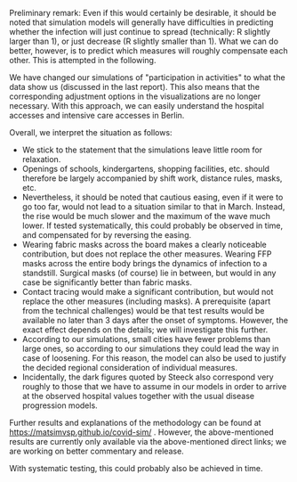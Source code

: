 Preliminary remark: Even if this would certainly be desirable, it should be noted that simulation models will generally have difficulties in predicting whether the infection will just continue to spread (technically: R slightly larger than 1), or just decrease (R slightly smaller than 1). What we can do better, however, is to predict which measures will roughly compensate each other. This is attempted in the following.

We have changed our simulations of "participation in activities" to what the data show us (discussed in the last report). This also means that the corresponding adjustment options in the visualizations are no longer necessary. With this approach, we can easily understand the hospital accesses and intensive care accesses in Berlin.

Overall, we interpret the situation as follows:

- We stick to the statement that the simulations leave little room for relaxation.
- Openings of schools, kindergartens, shopping facilities, etc. should therefore be largely accompanied by shift work, distance rules, masks, etc.
- Nevertheless, it should be noted that cautious easing, even if it were to go too far, would not lead to a situation similar to that in March. Instead, the rise would be much slower and the maximum of the wave much lower. If tested systematically, this could probably be observed in time, and compensated for by reversing the easing.
- Wearing fabric masks across the board makes a clearly noticeable contribution, but does not replace the other measures. Wearing FFP masks across the entire body brings the dynamics of infection to a standstill. Surgical masks (of course) lie in between, but would in any case be significantly better than fabric masks.
- Contact tracing would make a significant contribution, but would not replace the other measures (including masks). A prerequisite (apart from the technical challenges) would be that test results would be available no later than 3 days after the onset of symptoms. However, the exact effect depends on the details; we will investigate this further.
- According to our simulations, small cities have fewer problems than large ones, so according to our simulations they could lead the way in case of loosening. For this reason, the model can also be used to justify the decided regional consideration of individual measures.
- Incidentally, the dark figures quoted by Steeck also correspond very roughly to those that we have to assume in our models in order to arrive at the observed hospital values together with the usual disease progression models.

Further results and explanations of the methodology can be found at https://matsimvsp.github.io/covid-sim/ . However, the above-mentioned results are currently only available via the above-mentioned direct links; we are working on better commentary and release.

With systematic testing, this could probably also be achieved in time.
